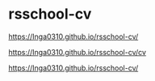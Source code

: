 # rsschool-cv




https://Inga0310.github.io/rsschool-cv/

https://Inga0310.github.io/rsschool-cv/cv
 

https://Inga0310.github.io/rsschool-cv/
